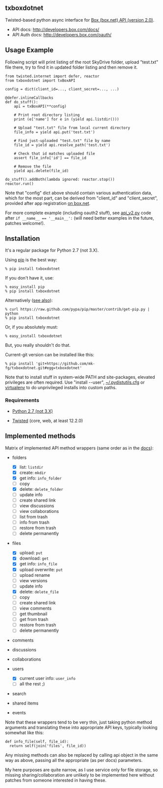txboxdotnet
----------------------------------------

Twisted-based python async interface for [Box (box.net) API (version
2.0)](http://developers.box.com/).

 * API docs: http://developers.box.com/docs/
 * API Auth docs: http://developers.box.com/oauth/


Usage Example
----------------------------------------

Following script will print listing of the root SkyDrive folder, upload
"test.txt" file there, try to find it in updated folder listing and then remove
it.

	from twisted.internet import defer, reactor
	from txboxdotnet import txBoxAPI

	config = dict(client_id=..., client_secret=..., ...)

	@defer.inlineCallbacks
	def do_stuff():
		api = txBoxAPI(**config)

		# Print root directory listing
		print (e['name'] for e in (yield api.listdir()))

		# Upload "test.txt" file from local current directory
		file_info = yield api.put('test.txt')

		# Find just-uploaded "test.txt" file by name
		file_id = yield api.resolve_path('test.txt')

		# Check that id matches uploaded file
		assert file_info['id'] == file_id

		# Remove the file
		yield api.delete(file_id)

	do_stuff().addBoth(lambda ignored: reactor.stop())
	reactor.run()

Note that "config" dict above should contain various authentication data, which
for the most part, can be derived from "client_id" and "client_secret", provided
after app registration [on box.net](http://www.box.net/developers/services).

For more complete example (including oauth2 stuff), see
[api_v2.py](https://github.com/mk-fg/txboxdotnet/blob/master/txboxdotnet/api_v2.py)
code after `if __name__ == '__main__':` (will need better examples in the
future, patches welcome!).


Installation
----------------------------------------

It's a regular package for Python 2.7 (not 3.X).

Using [pip](http://pip-installer.org/) is the best way:

	% pip install txboxdotnet

If you don't have it, use:

	% easy_install pip
	% pip install txboxdotnet

Alternatively ([see
also](http://www.pip-installer.org/en/latest/installing.html)):

	% curl https://raw.github.com/pypa/pip/master/contrib/get-pip.py | python
	% pip install txboxdotnet

Or, if you absolutely must:

	% easy_install txboxdotnet

But, you really shouldn't do that.

Current-git version can be installed like this:

	% pip install 'git+https://github.com/mk-fg/txboxdotnet.git#egg=txboxdotnet'

Note that to install stuff in system-wide PATH and site-packages, elevated
privileges are often required.
Use "install --user",
[~/.pydistutils.cfg](http://docs.python.org/install/index.html#distutils-configuration-files)
or [virtualenv](http://pypi.python.org/pypi/virtualenv) to do unprivileged
installs into custom paths.


### Requirements

* [Python 2.7 (not 3.X)](http://python.org)

* [Twisted](http://twistedmatrix.com) (core, web, at least 12.2.0)


Implemented methods
----------------------------------------

Matrix of implemented API method wrappers (same order as in the
[docs](http://developers.box.com/docs/)):

- folders

	- [x] list: `listdir`
	- [x] create: `mkdir`
	- [x] get info: `info_folder`
	- [ ] copy
	- [x] delete: `delete_folder`
	- [ ] update info
	- [ ] create shared link
	- [ ] view discussions
	- [ ] view collaborations
	- [ ] list from trash
	- [ ] info from trash
	- [ ] restore from trash
	- [ ] delete permanently

- files

	- [x] upload: `put`
	- [x] download: `get`
	- [x] get info: `info_file`
	- [x] upload overwrite: `put`
	- [ ] upload rename
	- [ ] view versions
	- [ ] update info
	- [x] delete: `delete_file`
	- [ ] copy
	- [ ] create shared link
	- [ ] view comments
	- [ ] get thumbnail
	- [ ] get from trash
	- [ ] restore from trash
	- [ ] delete permanently

- comments
- discussions
- collaborations

- users

	- [x] current user info: `user_info`
	- [ ] all the rest ;)

- search
- shared items
- events

Note that these wrappers tend to be very thin, just taking python method
arguments and translating these into appropriate API keys, typically looking
somewhat like this:

	def info_file(self, file_id):
	  return self(join('files', file_id))

Any missing methods can also be replaced by calling api object in the same way
as above, passing all the appropriate (as per docs) parameters.

My here purposes are quite narrow, as I use service only for file storage, so
missing sharing/collaboration are unlikely to be implemented here without
patches from someone interested in having these.
